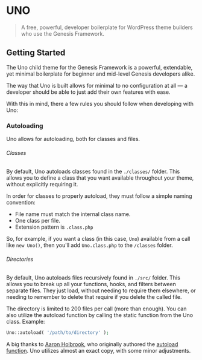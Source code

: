 # UNO
> A free, powerful, developer boilerplate for WordPress theme builders who use the Genesis Framework.

## Getting Started
The Uno child theme for the Genesis Framework is a powerful, extendable, yet minimal boilerplate for beginner and mid-level Genesis developers alike.

The way that Uno is built allows for minimal to no configuration at all — a developer should be able to just add their own features with ease.

With this in mind, there a few rules you should follow when developing with Uno:

### Autoloading
Uno allows for autoloading, both for classes and files.

###### Classes
By default, Uno autoloads classes found in the `./classes/` folder. This allows you to define a class that you want available throughout your theme, without explicitly requiring it.

In order for classes to properly autoload, they must follow a simple naming convention: 

- File name must match the internal class name.
- One class per file.
- Extension pattern is `.class.php`

So, for example, if you want a class (in this case, `Uno`) available from a call like `new Uno()`, then you'll add `Uno.class.php` to the `/classes` folder.

###### Directories
By default, Uno autoloads files recursively found in `./src/` folder. This allows you to break up all your functions, hooks, and filters between separate files. They just load, without needing to require them elsewhere, or needing to remember to delete that require if you delete the called file.

The directory is limited to 200 files per call (more than enough). You can also utilize the autoload function by calling the static function from the Uno class. Example:

```php
Uno::autoload( '/path/to/directory' );
```

A big thanks to [Aaron Holbrook](https://aaronjholbrook.com/), who originally authored the [autoload function](https://github.com/a7/autoload). Uno utilizes almost an exact copy, with some minor adjustments.